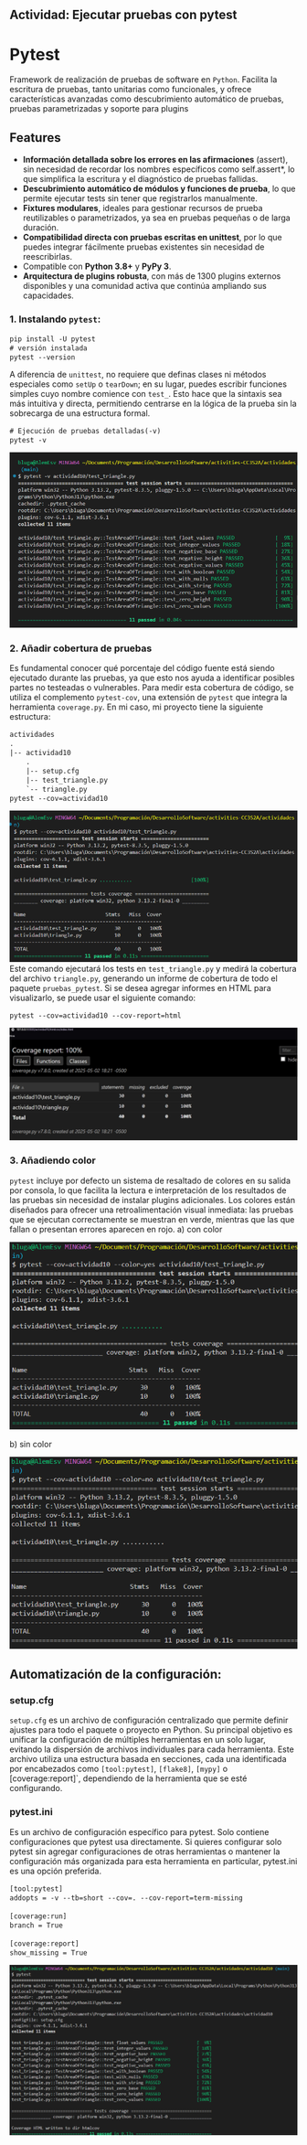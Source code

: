 ## Actividad: Ejecutar pruebas con pytest

# Pytest
Framework de realización de pruebas de software en `Python`. Facilita la escritura de pruebas, tanto unitarias como funcionales, y ofrece características avanzadas como descubrimiento automático de pruebas, pruebas parametrizadas y soporte para plugins

## Features
- **Información detallada sobre los errores en las afirmaciones** (assert), sin necesidad de recordar los nombres específicos como self.assert*, lo que simplifica la escritura y el diagnóstico de pruebas fallidas.
- **Descubrimiento automático de módulos y funciones de prueba**, lo que permite ejecutar tests sin tener que registrarlos manualmente.
- **Fixtures modulares**, ideales para gestionar recursos de prueba reutilizables o parametrizados, ya sea en pruebas pequeñas o de larga duración.
- **Compatibilidad directa con pruebas escritas en unittest**, por lo que puedes integrar fácilmente pruebas existentes sin necesidad de reescribirlas.
- Compatible con **Python 3.8+** y **PyPy 3**.
- **Arquitectura de plugins robusta**, con más de 1300 plugins externos disponibles y una comunidad activa que continúa ampliando sus capacidades.

### 1. Instalando `pytest`:
```
pip install -U pytest
# versión instalada
pytest --version
```
A diferencia de `unittest`, no requiere que definas clases ni métodos especiales como `setUp` o `tearDown`; en su lugar, puedes escribir funciones simples cuyo nombre comience con `test_`. Esto hace que la sintaxis sea más intuitiva y directa, permitiendo centrarse en la lógica de la prueba sin la sobrecarga de una estructura formal.
```
# Ejecución de pruebas detalladas(-v)
pytest -v
```
![](img/image.png)

### 2. Añadir cobertura de pruebas
Es fundamental conocer qué porcentaje del código fuente está siendo ejecutado durante las pruebas, ya que esto nos ayuda a identificar posibles partes no testeadas o vulnerables. Para medir esta cobertura de código, se utiliza el complemento `pytest-cov`, una extensión de `pytest` que integra la herramienta `coverage.py`.
En mi caso, mi proyecto tiene la siguiente estructura:
```
actividades
.
|-- actividad10
    .
    |-- setup.cfg
    |-- test_triangle.py
    `-- triangle.py
pytest --cov=actividad10
```
![](img/image2.png)
Este comando ejecutará los tests en `test_triangle.py` y medirá la cobertura del archivo `triangle.py`, generando un informe de cobertura de todo el paquete `pruebas_pytest`.
Si se desea agregar informes en HTML para visualizarlo, se puede usar el siguiente comando:
```
pytest --cov=actividad10 --cov-report=html
```
![](img/image3.png)

### 3. Añadiendo color
`pytest` incluye por defecto un sistema de resaltado de colores en su salida por consola, lo que facilita la lectura e interpretación de los resultados de las pruebas sin necesidad de instalar plugins adicionales. Los colores están diseñados para ofrecer una retroalimentación visual inmediata: las pruebas que se ejecutan correctamente se muestran en verde, mientras que las que fallan o presentan errores aparecen en rojo.
a) con color

![](img/image4.png)

b) sin color

![](img/image5.png)

## Automatización de la configuración: 
### setup.cfg
`setup.cfg` es un archivo de configuración centralizado que permite definir ajustes para todo el paquete o proyecto en Python. Su principal objetivo es unificar la configuración de múltiples herramientas en un solo lugar, evitando la dispersión de archivos individuales para cada herramienta.
Este archivo utiliza una estructura basada en secciones, cada una identificada por encabezados como `[tool:pytest]`, `[flake8]`, `[mypy]` o [coverage:report]`, dependiendo de la herramienta que se esté configurando.

### pytest.ini
Es un archivo de configuración específico para pytest. Solo contiene configuraciones que pytest usa directamente.
Si quieres configurar solo pytest sin agregar configuraciones de otras herramientas o mantener la configuración más organizada para esta herramienta en particular, pytest.ini es una opción preferida.
```
[tool:pytest]
addopts = -v --tb=short --cov=. --cov-report=term-missing

[coverage:run]
branch = True

[coverage:report]
show_missing = True
```
![](img/image6.png)

